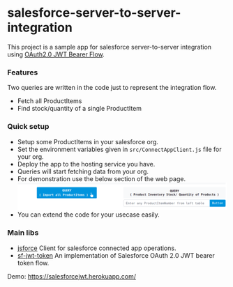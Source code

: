 # salesforce-server-to-server-integration

This project is a sample app for salesforce server-to-server integration using [OAuth2.0 JWT Bearer Flow](https://help.salesforce.com/articleView?id=sf.remoteaccess_oauth_jwt_flow.htm&type=5).

### Features

Two queries are written in the code just to represent the integration flow.

- Fetch all ProductItems
- Find stock/quantity of a single ProductItem

### Quick setup

- Setup some ProductItems in your salesforce org.
- Set the environment variables given in `src/ConnectAppClient.js` file for your org.
- Deploy the app to the hosting service you have.
- Queries will start fetching data from your org.
- For demonstration use the below section of the web page.  
  ![demonstration](https://raw.githubusercontent.com/afraz-khan/salesforce-integration/main/public/images/bottom.png)
- You can extend the code for your usecase easily.

### Main libs

- [jsforce](https://jsforce.github.io/)
  Client for salesforce connected app operations.
- [sf-jwt-token](https://www.npmjs.com/package/sf-jwt-token)
  An implementation of Salesforce OAuth 2.0 JWT bearer token flow.

Demo: https://salesforcejwt.herokuapp.com/
